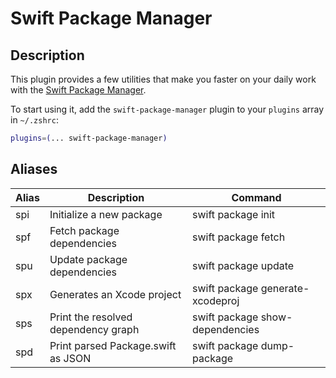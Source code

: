 # Swift Package Manager

## Description

This plugin provides a few utilities that make you faster on your daily work with the [Swift Package Manager](https://github.com/apple/swift-package-manager).

To start using it, add the `swift-package-manager` plugin to your `plugins` array in `~/.zshrc`:

```zsh
plugins=(... swift-package-manager)
```

## Aliases

| Alias | Description                         | Command                          |
|-------|-------------------------------------|----------------------------------|
| spi   | Initialize a new package            | swift package init               |
| spf   | Fetch package dependencies          | swift package fetch              |
| spu   | Update package dependencies         | swift package update             |
| spx   | Generates an Xcode project          | swift package generate-xcodeproj |
| sps   | Print the resolved dependency graph | swift package show-dependencies  |
| spd   | Print parsed Package.swift as JSON  | swift package dump-package       |
